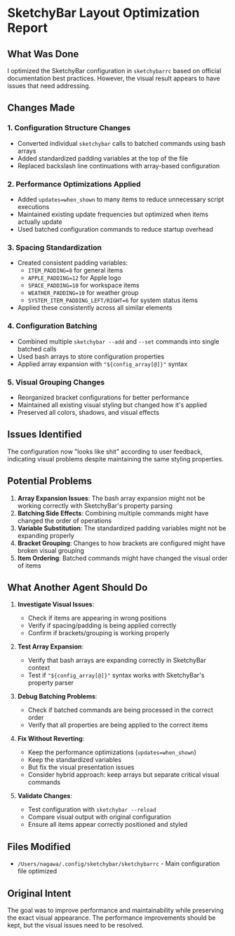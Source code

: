 # SketchyBar Layout Optimization Report

## What Was Done

I optimized the SketchyBar configuration in `sketchybarrc` based on official documentation best practices. However, the visual result appears to have issues that need addressing.

## Changes Made

### 1. Configuration Structure Changes
- Converted individual `sketchybar` calls to batched commands using bash arrays
- Added standardized padding variables at the top of the file
- Replaced backslash line continuations with array-based configuration

### 2. Performance Optimizations Applied
- Added `updates=when_shown` to many items to reduce unnecessary script executions
- Maintained existing update frequencies but optimized when items actually update
- Used batched configuration commands to reduce startup overhead

### 3. Spacing Standardization
- Created consistent padding variables:
  - `ITEM_PADDING=8` for general items
  - `APPLE_PADDING=12` for Apple logo
  - `SPACE_PADDING=10` for workspace items
  - `WEATHER_PADDING=10` for weather group
  - `SYSTEM_ITEM_PADDING_LEFT/RIGHT=6` for system status items
- Applied these consistently across all similar elements

### 4. Configuration Batching
- Combined multiple `sketchybar --add` and `--set` commands into single batched calls
- Used bash arrays to store configuration properties
- Applied array expansion with `"${config_array[@]}"` syntax

### 5. Visual Grouping Changes
- Reorganized bracket configurations for better performance
- Maintained all existing visual styling but changed how it's applied
- Preserved all colors, shadows, and visual effects

## Issues Identified

The configuration now "looks like shit" according to user feedback, indicating visual problems despite maintaining the same styling properties.

## Potential Problems

1. **Array Expansion Issues**: The bash array expansion might not be working correctly with SketchyBar's property parsing
2. **Batching Side Effects**: Combining multiple commands might have changed the order of operations
3. **Variable Substitution**: The standardized padding variables might not be expanding properly
4. **Bracket Grouping**: Changes to how brackets are configured might have broken visual grouping
5. **Item Ordering**: Batched commands might have changed the visual order of items

## What Another Agent Should Do

1. **Investigate Visual Issues**: 
   - Check if items are appearing in wrong positions
   - Verify if spacing/padding is being applied correctly
   - Confirm if brackets/grouping is working properly

2. **Test Array Expansion**:
   - Verify that bash arrays are expanding correctly in SketchyBar context
   - Test if `"${config_array[@]}"` syntax works with SketchyBar's property parser

3. **Debug Batching Problems**:
   - Check if batched commands are being processed in the correct order
   - Verify that all properties are being applied to the correct items

4. **Fix Without Reverting**:
   - Keep the performance optimizations (`updates=when_shown`)
   - Keep the standardized variables
   - But fix the visual presentation issues
   - Consider hybrid approach: keep arrays but separate critical visual commands

5. **Validate Changes**:
   - Test configuration with `sketchybar --reload`
   - Compare visual output with original configuration
   - Ensure all items appear correctly positioned and styled

## Files Modified
- `/Users/nagawa/.config/sketchybar/sketchybarrc` - Main configuration file optimized

## Original Intent
The goal was to improve performance and maintainability while preserving the exact visual appearance. The performance improvements should be kept, but the visual issues need to be resolved.
